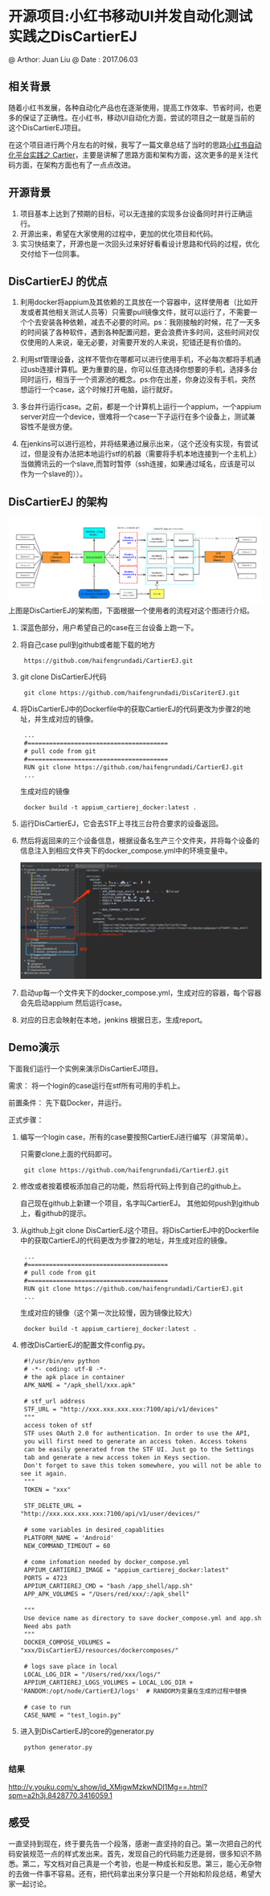 # 开源项目:小红书移动UI并发自动化测试实践之DisCartierEJ

@ Arthor: Juan Liu 
@ Date : 2017.06.03

## 相关背景

随着小红书发展，各种自动化产品也在逐渐使用，提高工作效率、节省时间，也更多的保证了正确性。在小红书，移动UI自动化方面，尝试的项目之一就是当前的这个DisCartierEJ项目。

在这个项目进行两个月左右的时候，我写了一篇文章总结了当时的思路[小红书自动化平台实践之 Cartier](https://testerhome.com/topics/7801)，主要是讲解了思路方面和架构方面，这次更多的是关注代码方面，在架构方面也有了一点点改进。

## 开源背景
1. 项目基本上达到了预期的目标，可以无连接的实现多台设备同时并行正确运行。
2. 开源出来，希望在大家使用的过程中，更加的优化项目和代码。
3. 实习快结束了，开源也是一次回头过来好好看看设计思路和代码的过程，优化交付给下一位同事。

## DisCartierEJ 的优点

1. 利用docker将appium及其依赖的工具放在一个容器中，这样使用者（比如开发或者其他相关测试人员等）只需要pull镜像文件，就可以运行了，不需要一个个去安装各种依赖，减去不必要的时间。ps：我刚接触的时候，花了一天多的时间装了各种软件，遇到各种配置问题，更会浪费许多时间，这些时间对仅仅使用的人来说，毫无必要，对需要开发的人来说，犯错还是有价值的。

2. 利用stf管理设备，这样不管你在哪都可以进行使用手机，不必每次都将手机通过usb连接计算机。更为重要的是，你可以任意选择你想要的手机，选择多台同时运行，相当于一个资源池的概念。ps:你在出差，你身边没有手机，突然想运行一个case，这个时候打开电脑，运行就好。

3. 多台并行运行case。之前，都是一个计算机上运行一个appium，一个appium server对应一个device，很难将一个case一下子运行在多个设备上，测试兼容性不是很方便。

4. 在jenkins可以进行巡检，并将结果通过展示出来，（这个还没有实现，有尝试过，但是没有办法把本地运行stf的机器（需要将手机本地连接到一个主机上）当做腾讯云的一个slave,而暂时暂停（ssh连接，如果通过域名，应该是可以作为一个slave的））。

## DisCartierEJ 的架构
<img src="resources/pics_resources/DisCartierEJ.png"></img>
上图是DisCartierEJ的架构图，下面根据一个使用者的流程对这个图进行介绍。

1. 深蓝色部分，用户希望自己的case在三台设备上跑一下。
2. 将自己case pull到github或者能下载的地方

		https://github.com/haifengrundadi/CartierEJ.git
3. git clone DisCartierEJ代码
	
		git clone https://github.com/haifengrundadi/DisCariterEJ.git
4. 将DisCartierEJ中的Dockerfile中的获取CartierEJ的代码更改为步骤2的地址，并生成对应的镜像。
		
		...
		#=======================================
		# pull code from git
		#=======================================
		RUN git clone https://github.com/haifengrundadi/CartierEJ.git
		...
		
	生成对应的镜像
		
		docker build -t appium_cartierej_docker:latest .

5. 运行DisCartierEJ，它会去STF上寻找三台符合要求的设备返回。
	
	
6. 然后将返回来的三个设备信息，根据设备名生产三个文件夹，并将每个设备的信息注入到相应文件夹下的docker_compose.yml中的环境变量中。
	
	<img src='resources/pics_resources/moban.jpeg'></img>
7. 启动up每一个文件夹下的docker_compose.yml，生成对应的容器，每个容器会先启动appium 然后运行case。
	
8. 对应的日志会映射在本地，jenkins 根据日志，生成report。

## Demo演示
下面我们运行一个实例来演示DisCartierEJ项目。


需求： 将一个login的case运行在stf所有可用的手机上。

前置条件： 先下载Docker，并运行。

正式步骤：

1. 编写一个login case，所有的case要按照CartierEJ进行编写（非常简单）。
	
	只需要clone上面的代码即可。
	
		git clone https://github.com/haifengrundadi/CartierEJ.git
		
2. 修改或者按着模板添加自己的功能，然后将代码上传到自己的github上。
	
	自己现在github上新建一个项目，名字叫CartierEJ。
	其他如何push到github上，看github的提示。
		
3. 从github上git clone DisCartierEJ这个项目。将DisCartierEJ中的Dockerfile中的获取CartierEJ的代码更改为步骤2的地址，并生成对应的镜像。
		
		...
		#=======================================
		# pull code from git
		#=======================================
		RUN git clone https://github.com/haifengrundadi/CartierEJ.git
		...
		
	生成对应的镜像（这个第一次比较慢，因为镜像比较大）
		
		docker build -t appium_cartierej_docker:latest .
		
4. 修改DisCartierEJ的配置文件config.py。
	

		#!/usr/bin/env python
		# -*- coding: utf-8 -*-
		# the apk place in container
		APK_NAME = "/apk_shell/xxx.apk"
		
		# stf_url address
		STF_URL = "http://xxx.xxx.xxx.xxx:7100/api/v1/devices"
		"""
		access token of stf
		STF uses OAuth 2.0 for authentication. In order to use the API,
		you will first need to generate an access token. Access tokens
		can be easily generated from the STF UI. Just go to the Settings
		tab and generate a new access token in Keys section.
		Don't forget to save this token somewhere, you will not be able to see it again.
		"""
		TOKEN = "xxx"
		
		STF_DELETE_URL = "http://xxx.xxx.xxx.xxx:7100/api/v1/user/devices/"
		
		# some variables in desired_capablities
		PLATFORM_NAME = 'Android'
		NEW_COMMAND_TIMEOUT = 60
		
		# come infomation needed by docker_compose.yml
		APPIUM_CARTIEREJ_IMAGE = "appium_cartierej_docker:latest"
		PORTS = 4723
		APPIUM_CARTIEREJ_CMD = "bash /app_shell/app.sh"
		APP_APK_VOLUMES = "/Users/red/xxx/:/apk_shell"
		
		"""
		Use device name as directory to save docker_compose.yml and app.sh
		Need abs path
		"""
		DOCKER_COMPOSE_VOLUMES = "xxx/DisCartierEJ/resources/dockercomposes/"
		
		# logs save place in local
		LOCAL_LOG_DIR = "/Users/red/xxx/logs/"
		APPIUM_CARTIEREJ_LOGS_VOLUMES = LOCAL_LOG_DIR + 'RANDOM:/opt/node/CartierEJ/logs'  # RANDOM为变量在生成的过程中替换
		
		# case to run
		CASE_NAME = "test_login.py"
5. 进入到DisCartierEJ的core的generator.py
	
		python generator.py

### 结果

http://v.youku.com/v_show/id_XMjgwMzkwNDI1Mg==.html?spm=a2h3j.8428770.3416059.1

## 感受
一直坚持到现在，终于要先告一个段落，感谢一直坚持的自己。第一次把自己的代码安装规范一点的样式发出来。首先，发现自己的代码能力还是弱，很多知识不熟悉。第二，写文档对自己真是一个考验，也是一种成长和反思。第三，能心无杂物的去做一件事不容易。还有，把代码拿出来分享只是一个开始和阶段总结，希望大家一起讨论。